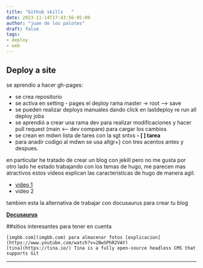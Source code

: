 ```yaml
---
title: "Github skills   "
date: 2023-11-14T17:43:56-05:00
author: "juan de los palotes"
draft: false
tags:
- deploy
- web
---
```


## Deploy a site
se aprendio a hacer gh-pages:

- se crea repositorio
- se activa en setting - pages el deploy  rama master -> root --> save
- se pueden realizar deploys manuales dando click en lastdeploy re run all deploy jobs
- se aprendió a crear una rama dev para realizar modificaciones y hacer pull request (main <-- dev compare) para cargar los cambios
- se crean en mdwn lista de tares con la sgt sntxs **- [ ] tarea**
- para anadir codigo al mdwn se usa altgr+} con tres acentos antes y despues.



en particular he tratado de crear un blog con jekill pero no me gusta 
por otro lado he estado trabajando con los temas de hugo, me parecen mas atractivos 
estos videos explican las caracteristicas de hugo de manera agil:
- [video 1](https://www.youtube.com/watch?v=hjD9jTi_DQ4)
- video 2

tambien esta la alternativa de trabajar con docusaurus para crear tu blog

**[Docusaurus](https://docusaurus.io/)**

##sitios interesantes para tener en cuenta 

	[imgbb.com](imgbb.com) para almacenar fotos [explicacion](https://www.youtube.com/watch?v=2BwSPhR2VAY)
	[tina](https://tina.io/) Tina is a fully open-source headless CMS that supports Git


---





